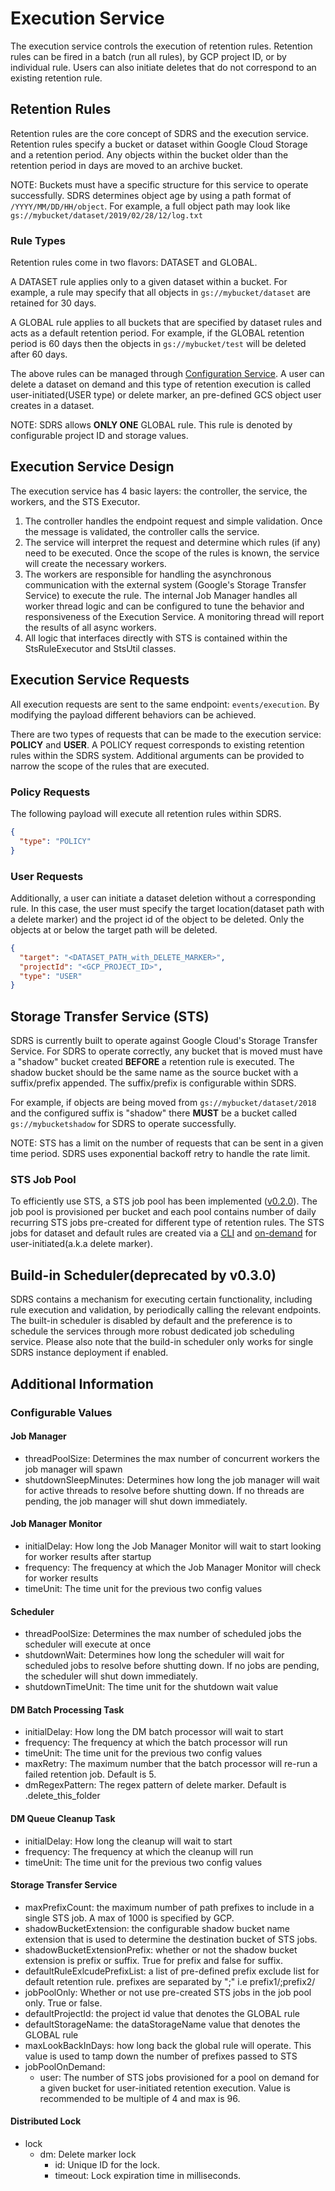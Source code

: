 # Execution Service
The execution service controls the execution of retention rules. Retention rules can be fired in a batch (run all rules), by GCP project ID, or by individual rule. Users can also initiate deletes that do not correspond to an existing retention rule.

## Retention Rules
Retention rules are the core concept of SDRS and the execution service. Retention rules specify a bucket or dataset within Google Cloud Storage and a retention period. Any objects within the bucket older than the retention period in days are moved to an archive bucket.

NOTE: Buckets must have a specific structure for this service to operate successfully. SDRS determines object age by using a path format of `/YYYY/MM/DD/HH/object`. For example, a full object path may look like `gs://mybucket/dataset/2019/02/28/12/log.txt`

### Rule Types

Retention rules come in two flavors: DATASET and GLOBAL. 

A DATASET rule applies only to a given dataset within a bucket. For example, a rule may specify that all objects in `gs://mybucket/dataset` are retained for 30 days.

A GLOBAL rule applies to all buckets that are specified by dataset rules and acts as a default retention period. For example, if the GLOBAL retention period is 60 days then the objects in `gs://mybucket/test` will be deleted after 60 days.

The above rules can be managed through [Configuration Service](./README-configuration.md). A user can delete a dataset on demand and this type of retention execution is called user-initiated(USER type) or delete marker, an pre-defined GCS object user creates in a dataset.

NOTE: SDRS allows **ONLY ONE** GLOBAL rule. This rule is denoted by configurable project ID and storage values.

## Execution Service Design
The execution service has 4 basic layers: the controller, the service, the workers, and the STS Executor. 
1) The controller handles the endpoint request and simple validation. Once the message is validated, the controller calls the service. 
2) The service will interpret the request and determine which rules (if any) need to be executed. Once the scope of the rules is known, the service will create the necessary workers.
3) The workers are responsible for handling the asynchronous communication with the external system (Google's Storage Transfer Service) to execute the rule. The internal Job Manager handles all worker thread logic and can be configured to tune the behavior and responsiveness of the Execution Service. A monitoring thread will report the results of all async workers.
4) All logic that interfaces directly with STS is contained within the StsRuleExecutor and StsUtil classes.

## Execution Service Requests
All execution requests are sent to the same endpoint: `events/execution`. By modifying the payload different behaviors can be achieved.

There are two types of requests that can be made to the execution service: **POLICY** and **USER**. A POLICY request corresponds to existing retention rules within the SDRS system. Additional arguments can be provided to narrow the scope of the rules that are executed.

### Policy Requests

The following payload will execute all retention rules within SDRS.
```json
{
  "type": "POLICY"
}
```

### User Requests
Additionally, a user can initiate a dataset deletion without a corresponding rule. In this case, the user must specify the target location(dataset path with a delete marker) and the project id of the object to be deleted. Only the objects at or below the target path will be deleted.
```json
{
  "target": "<DATASET_PATH_with_DELETE_MARKER>",
  "projectId": "<GCP_PROJECT_ID>",
  "type": "USER"
}
```

## Storage Transfer Service (STS)
SDRS is currently built to operate against Google Cloud's Storage Transfer Service. For SDRS to operate correctly, any bucket that is moved must have a "shadow" bucket created **BEFORE** a retention rule is executed. The shadow bucket should be the same name as the source bucket with a suffix/prefix appended. The suffix/prefix is configurable within SDRS.

For example, if objects are being moved from `gs://mybucket/dataset/2018` and the configured suffix is "shadow" there **MUST** be a bucket called `gs://mybucketshadow` for SDRS to operate successfully.

NOTE: STS has a limit on the number of requests that can be sent in a given time period. SDRS uses exponential backoff retry to handle the rate limit.

### STS Job Pool
To efficiently use STS, a STS job pool has been implemented ([v0.2.0](https://github.com/GoogleCloudPlatform/storage-sdrs/releases/tag/v0.2.0)). The job pool is provisioned per bucket and each pool contains number of daily recurring STS jobs pre-created for different type of retention rules. The STS jobs for dataset and default rules are created via a [CLI](https://github.com/GoogleCloudPlatform/storage-sdrs/blob/master/scripts/provisioning/README.md) and [on-demand](https://github.com/GoogleCloudPlatform/storage-sdrs/blob/master/src/main/resources/applicationConfig.xml#L45) for user-initiated(a.k.a delete marker).

## Build-in Scheduler(deprecated by v0.3.0)
SDRS contains a mechanism for executing certain functionality, including rule execution and validation, by periodically calling the relevant endpoints. The built-in scheduler is disabled by default and the preference is to schedule the services through more robust dedicated job scheduling service. Please also note that the build-in scheduler only works for single SDRS instance deployment if enabled.  

## Additional Information
### Configurable Values
#### Job Manager
* threadPoolSize: Determines the max number of concurrent workers the job manager will spawn
* shutdownSleepMinutes: Determines how long the job manager will wait for active threads to resolve before shutting down. If no threads are pending, the job manager will shut down immediately.
#### Job Manager Monitor
* initialDelay: How long the Job Manager Monitor will wait to start looking for worker results after startup
* frequency: The frequency at which the Job Manager Monitor will check for worker results
* timeUnit: The time unit for the previous two config values
#### Scheduler
* threadPoolSize: Determines the max number of scheduled jobs the scheduler will execute at once
* shutdownWait: Determines how long the scheduler will wait for scheduled jobs to resolve before shutting down. If no jobs are pending, the scheduler will shut down immediately.
* shutdownTimeUnit: The time unit for the shutdown wait value
#### DM Batch Processing Task
* initialDelay: How long the DM batch processor will wait to start
* frequency: The frequency at which the batch processor will run
* timeUnit: The time unit for the previous two config values
* maxRetry: The maximum number that the batch processor will re-run a failed retention job. Default is 5.
* dmRegexPattern: The regex pattern of delete marker. Default is .delete_this_folder
#### DM Queue Cleanup Task
* initialDelay: How long the cleanup will wait to start
* frequency: The frequency at which the cleanup will run
* timeUnit: The time unit for the previous two config values
#### Storage Transfer Service
* maxPrefixCount: the maximum number of path prefixes to include in a single STS job. A max of 1000 is specified by GCP.
* shadowBucketExtension: the configurable shadow bucket name extension that is used to determine the destination bucket of STS jobs.
* shadowBucketExtensionPrefix: whether or not the shadow bucket extension is prefix or suffix. True for prefix and false for suffix. 
* defaultRuleExlcudePrefixList: a list of pre-defined prefix exclude list for default retention rule. prefixes are separated by ";" i.e prefix1/;prefix2/
* jobPoolOnly: Whether or not use pre-created STS jobs in the job pool only. True or false. 
* defaultProjectId: the project id value that denotes the GLOBAL rule
* defaultStorageName: the dataStorageName value that denotes the GLOBAL rule
* maxLookBackInDays: how long back the global rule will operate. This value is used to tamp down the number of prefixes passed to STS
* jobPoolOnDemand:
    * user: The number of STS jobs provisioned for a pool on demand for a given bucket for user-initiated retention execution. Value is recommended to be multiple of 4 and max is 96.
#### Distributed Lock
* lock
    * dm: Delete marker lock
        * id: Unique ID for the lock.
        * timeout: Lock expiration time in milliseconds.
